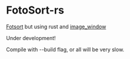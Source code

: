 # FotoSort-rs

[Fotsort](https://github.com/phil0x2e/FotoSort) but using rust and [image\_window](https://github.com/phil0x2e/image_window)

Under development!

Compile with --build flag, or all will be very slow.
